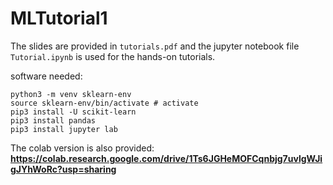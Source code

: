 # MLTutorial1

The slides are provided in `tutorials.pdf` and the jupyter notebook file `Tutorial.ipynb` is used for the hands-on tutorials.

software needed: 
```
python3 -m venv sklearn-env
source sklearn-env/bin/activate # activate
pip3 install -U scikit-learn
pip3 install pandas
pip3 install jupyter lab
```
The colab version is also provided:
**https://colab.research.google.com/drive/1Ts6JGHeMOFCqnbjg7uvlgWJigJYhWoRc?usp=sharing**
